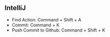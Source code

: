 ## IntelliJ
- Find Action: Command + Shift + A
- Commit: Command + K
- Push Commit to Github: Command + Shift + K
